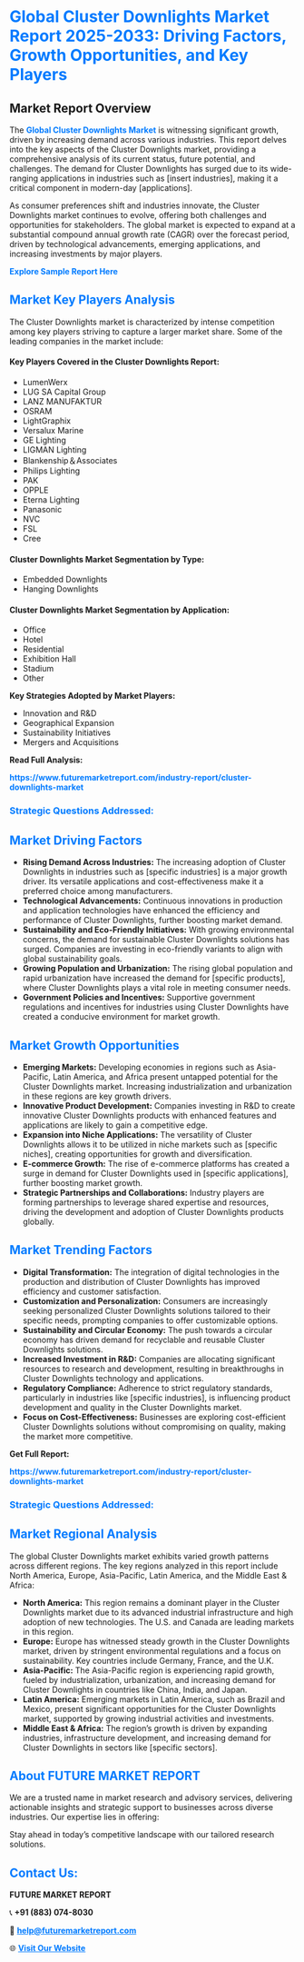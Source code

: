 <h1 style="color: #007BFF;">Global Cluster Downlights Market Report 2025-2033: Driving Factors, Growth Opportunities, and Key Players</h1>

<section id="overview">
<h2>Market Report Overview</h2>
<p>The <a href="https://www.futuremarketreport.com/industry-report/cluster-downlights-market" style="color: #007BFF; text-decoration: none;"><strong>Global Cluster Downlights Market</strong></a> is witnessing significant growth, driven by increasing demand across various industries. This report delves into the key aspects of the Cluster Downlights market, providing a comprehensive analysis of its current status, future potential, and challenges. The demand for Cluster Downlights has surged due to its wide-ranging applications in industries such as [insert industries], making it a critical component in modern-day [applications].</p>
<p>As consumer preferences shift and industries innovate, the Cluster Downlights market continues to evolve, offering both challenges and opportunities for stakeholders. The global market is expected to expand at a substantial compound annual growth rate (CAGR) over the forecast period, driven by technological advancements, emerging applications, and increasing investments by major players.</p>
</section>

<section id="overview">
<p><a href="https://www.futuremarketreport.com/request-sample/reportId=81663" style="color: #007BFF; text-decoration: none;"><strong>Explore Sample Report Here</strong></a></p>
</section>

<section id="key-players">
<h2 style="color: #007BFF;">Market Key Players Analysis</h2>
<p>The Cluster Downlights market is characterized by intense competition among key players striving to capture a larger market share. Some of the leading companies in the market include:</p>
<h4>Key Players Covered in the Cluster Downlights Report:</h4>
<ul><li>LumenWerx</li><li>LUG SA Capital Group</li><li>LANZ MANUFAKTUR</li><li>OSRAM</li><li>LightGraphix</li><li>Versalux Marine</li><li>GE Lighting</li><li>LIGMAN Lighting</li><li>Blankenship＆Associates</li><li>Philips Lighting</li><li>PAK</li><li>OPPLE</li><li>Eterna Lighting</li><li>Panasonic</li><li>NVC</li><li>FSL</li><li>Cree</li></ul>
<h4>Cluster Downlights Market Segmentation by Type:</h4>
<ul><li>Embedded Downlights</li><li>Hanging Downlights</li></ul>

<h4>Cluster Downlights Market Segmentation by Application:</h4>
<ul><li>Office</li><li>Hotel</li><li>Residential</li><li>Exhibition Hall</li><li>Stadium</li><li>Other</li></ul>
<p><strong>Key Strategies Adopted by Market Players:</strong></p>
<ul>
<li>Innovation and R&D</li>
<li>Geographical Expansion</li>
<li>Sustainability Initiatives</li>
<li>Mergers and Acquisitions</li>
</ul>
</section>

<section>
<p><strong>Read Full Analysis: </strong></p><a href="https://www.futuremarketreport.com/industry-report/cluster-downlights-market" style="color: #007BFF; text-decoration: none;"><strong>https://www.futuremarketreport.com/industry-report/cluster-downlights-market</strong></a>
<h3 style="color: #007BFF;">Strategic Questions Addressed:</h3>
</section>

<section id="driving-factors">
<h2 style="color: #007BFF;">Market Driving Factors</h2>
<ul>
<li><strong>Rising Demand Across Industries:</strong> The increasing adoption of Cluster Downlights in industries such as [specific industries] is a major growth driver. Its versatile applications and cost-effectiveness make it a preferred choice among manufacturers.</li>
<li><strong>Technological Advancements:</strong> Continuous innovations in production and application technologies have enhanced the efficiency and performance of Cluster Downlights, further boosting market demand.</li>
<li><strong>Sustainability and Eco-Friendly Initiatives:</strong> With growing environmental concerns, the demand for sustainable Cluster Downlights solutions has surged. Companies are investing in eco-friendly variants to align with global sustainability goals.</li>
<li><strong>Growing Population and Urbanization:</strong> The rising global population and rapid urbanization have increased the demand for [specific products], where Cluster Downlights plays a vital role in meeting consumer needs.</li>
<li><strong>Government Policies and Incentives:</strong> Supportive government regulations and incentives for industries using Cluster Downlights have created a conducive environment for market growth.</li>
</ul>
</section>

<section id="growth-opportunities">
<h2 style="color: #007BFF;">Market Growth Opportunities</h2>
<ul>
<li><strong>Emerging Markets:</strong> Developing economies in regions such as Asia-Pacific, Latin America, and Africa present untapped potential for the Cluster Downlights market. Increasing industrialization and urbanization in these regions are key growth drivers.</li>
<li><strong>Innovative Product Development:</strong> Companies investing in R&D to create innovative Cluster Downlights products with enhanced features and applications are likely to gain a competitive edge.</li>
<li><strong>Expansion into Niche Applications:</strong> The versatility of Cluster Downlights allows it to be utilized in niche markets such as [specific niches], creating opportunities for growth and diversification.</li>
<li><strong>E-commerce Growth:</strong> The rise of e-commerce platforms has created a surge in demand for Cluster Downlights used in [specific applications], further boosting market growth.</li>
<li><strong>Strategic Partnerships and Collaborations:</strong> Industry players are forming partnerships to leverage shared expertise and resources, driving the development and adoption of Cluster Downlights products globally.</li>
</ul>
</section>

<section id="trending-factors">
<h2 style="color: #007BFF;">Market Trending Factors</h2>
<ul>
<li><strong>Digital Transformation:</strong> The integration of digital technologies in the production and distribution of Cluster Downlights has improved efficiency and customer satisfaction.</li>
<li><strong>Customization and Personalization:</strong> Consumers are increasingly seeking personalized Cluster Downlights solutions tailored to their specific needs, prompting companies to offer customizable options.</li>
<li><strong>Sustainability and Circular Economy:</strong> The push towards a circular economy has driven demand for recyclable and reusable Cluster Downlights solutions.</li>
<li><strong>Increased Investment in R&D:</strong> Companies are allocating significant resources to research and development, resulting in breakthroughs in Cluster Downlights technology and applications.</li>
<li><strong>Regulatory Compliance:</strong> Adherence to strict regulatory standards, particularly in industries like [specific industries], is influencing product development and quality in the Cluster Downlights market.</li>
<li><strong>Focus on Cost-Effectiveness:</strong> Businesses are exploring cost-efficient Cluster Downlights solutions without compromising on quality, making the market more competitive.</li>
</ul>
</section>

<section>
<p><strong>Get Full Report: </strong></p><a href="https://www.futuremarketreport.com/industry-report/cluster-downlights-market" style="color: #007BFF; text-decoration: none;"><strong>https://www.futuremarketreport.com/industry-report/cluster-downlights-market</strong></a>
<h3 style="color: #007BFF;">Strategic Questions Addressed:</h3>
</section>


<section id="regional-analysis">
<h2 style="color: #007BFF;">Market Regional Analysis</h2>
<p>The global Cluster Downlights market exhibits varied growth patterns across different regions. The key regions analyzed in this report include North America, Europe, Asia-Pacific, Latin America, and the Middle East & Africa:</p>
<ul>
<li><strong>North America:</strong> This region remains a dominant player in the Cluster Downlights market due to its advanced industrial infrastructure and high adoption of new technologies. The U.S. and Canada are leading markets in this region.</li>
<li><strong>Europe:</strong> Europe has witnessed steady growth in the Cluster Downlights market, driven by stringent environmental regulations and a focus on sustainability. Key countries include Germany, France, and the U.K.</li>
<li><strong>Asia-Pacific:</strong> The Asia-Pacific region is experiencing rapid growth, fueled by industrialization, urbanization, and increasing demand for Cluster Downlights in countries like China, India, and Japan.</li>
<li><strong>Latin America:</strong> Emerging markets in Latin America, such as Brazil and Mexico, present significant opportunities for the Cluster Downlights market, supported by growing industrial activities and investments.</li>
<li><strong>Middle East & Africa:</strong> The region’s growth is driven by expanding industries, infrastructure development, and increasing demand for Cluster Downlights in sectors like [specific sectors].</li>
</ul>
</section>

<footer>
<h2 style="color: #007BFF;">About FUTURE MARKET REPORT</h2>
<p>We are a trusted name in market research and advisory services, delivering actionable insights and strategic support to businesses across diverse industries. Our expertise lies in offering:</p>

<p>Stay ahead in today’s competitive landscape with our tailored research solutions.</p>

<h2 style="color: #007BFF;">Contact Us:</h2>
<p><strong>FUTURE MARKET REPORT</strong></p>
<p>📞 <strong>+91 (883) 074-8030</strong></p>
<p>📧 <strong><a href="mailto:help@futuremarketreport.com" style="color: #007BFF;">help@futuremarketreport.com</a></strong></p>
<p>🌐 <strong><a href="https://www.futuremarketreport.com/" style="color: #007BFF;">Visit Our Website</a></strong></p>
</footer>